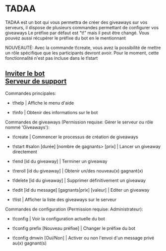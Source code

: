 # TADAA

TADAA est un bot qui vous permettra de créer des giveaways sur vos serveurs, il dispose de plusieurs commandes permettant de configurer vos giveaways
Le préfixe par défaut est "t!" mais il peut être changé. Vous pouvez aussi récupérer le préfixe du bot en le mentionnant

NOUVEAUTÉ: Avec la commande t!create, vous avez la possibilité de mettre un rôle spécifique que les participants devront avoir. Pour le moment,
cette fonctionnalité n'est pas incluse dans le t!start
<h2>
<a href="https://discord.com/oauth2/authorize?client_id=732003715426287676&permissions=355392&scope=bot" target="_blank">Inviter le bot</a> <br> <a href="https://discord.gg/VGt9S66" target="_blank">Serveur de support</a>
</h2>



Commandes principales:
<p>

- t!help | Affiche le menu d'aide

- t!info | Obtenir des informations sur le bot

</p>

Commandes de giveaways (Permission requise: Gérer le serveur ou rôle nommé 'Giveaways'):
<p>

- t!create | Commencer le processus de création de giveaways

- t!start #salon [durée] [nombre de gagnants> [prix] | Lancer un giveaway directement

- t!end [id du giveaway] | Terminer un giveaway

- t!reroll [id du giveaway] |  Obtenir un/des nouveau(x) gagnant(x)

- t!delete [id du giveaway] | Supprimer définitivement un giveaway

- t!edit [id du message] [gagnants|prix] [valeur] | Editer un giveaway

- t!list | Afficher la liste des giveaways sur le serveur
</p>

Commandes de configuration (Permission requise: Administrateur):
<p>

- t!config | Voir la configuration actuelle du bot

- t!config prefix [Nouveau préfixe] | Changer le préfixe du bot

- t!config dmwin [Oui/Non] | Activer ou non l'envoi d'un message privé au(x) gagnant(s)

  </p>
